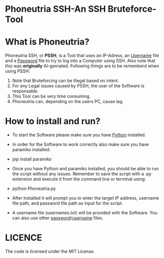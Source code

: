 # Phoneutria SSH-An SSH Bruteforce-Tool

# What is Phoneutria?
Phoneutria SSH, or **PSSH**, is a Tool that uses an IP-Adress, an [Username](https://github.com/jeanphorn/wordlist/blob/master/usernames.txt) file and a [Password](https://www.kaggle.com/datasets/wjburns/common-password-list-rockyoutxt) file to try to log into 
a Computer using SSH. Also note that this was **originally** AI-genrated.
Following things are to be rememberd when using PSSH:

 1. Note that Bruteforcing can be Illegal based on intent. 
 2. For any Legal issues caused by PSSH, the user of the Software is responsable.                          
 3. This Tool can be very time consuming.               
 4. Phoneutria can, depending on the users PC, cause lag.
    
# How to install and run?
- To start the Software please make sure you have [Python](https://www.python.org/downloads/) installed.

- In order for the Software to work correctly also make sure you have paramiko installed:
 
- pip install paramiko

- Once you have Python and paramiko installed, you should be able to run the script without any issues.
 Remember to save the script with a .py extension and execute it from the command line or terminal using:

- python Phoneutria.py
 
- After Installed it will prompt you to enter the target IP address, username file path, and password file path as input for the script.

- A username file (usernames.txt) will be provided with the Software.
 You can also use other [password](https://www.kaggle.com/datasets/wjburns/common-password-list-rockyoutxt)/[username](https://github.com/jeanphorn/wordlist/blob/master/usernames.txt) files.

# LICENCE
The code is licensed under the MIT License.


